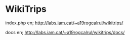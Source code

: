 # WikiTrips

index.php en;
http://labs.iam.cat/~a19rogcalrul/wikitrips/

docs en;
http://labs.iam.cat/~a19rogcalrul/wikitrips/docs/

